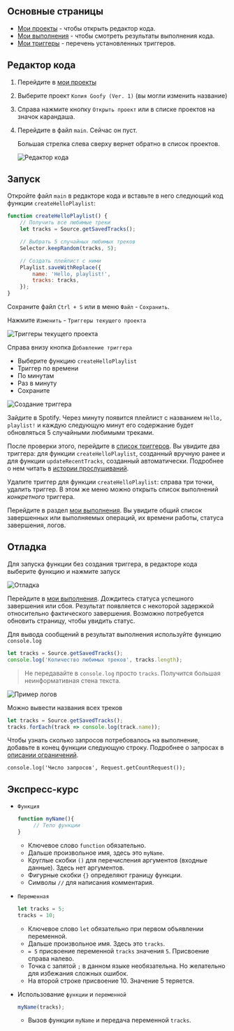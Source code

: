## Основные страницы
- [Мои проекты](https://script.google.com/home/my) - чтобы открыть редактор кода.
- [Мои выполнения](https://script.google.com/home/executions) - чтобы смотреть результаты выполнения кода.
- [Мои триггеры](https://script.google.com/home/triggers) - перечень установленных триггеров.

## Редактор кода
1. Перейдите в [мои проекты](https://script.google.com/home/my)
2. Выберите проект `Копия Goofy (Ver. 1)` (вы могли изменить название)
3. Справа нажмите кнопку `Открыть проект` или в списке проектов на значок карандаша.
4. Перейдите в файл `main`. Сейчас он пуст.

   Большая стрелка слева сверху вернет обратно в список проектов.

   ![Редактор кода](/img/fp-editor.png)

## Запуск

Откройте файл `main` в редакторе кода и вставьте в него следующий код функции `createHelloPlaylist`:
```js
function createHelloPlaylist() {
    // Получить все любимые треки
    let tracks = Source.getSavedTracks();

    // Выбрать 5 случайных любимых треков
    Selector.keepRandom(tracks, 5);

    // Создать плейлист с ними
    Playlist.saveWithReplace({
        name: 'Hello, playlist!',
        tracks: tracks,
    });
}
```
Сохраните файл `Ctrl + S` или в меню `Файл` - `Сохранить`.

Нажмите `Изменить` - `Триггеры текущего проекта`

![Триггеры текущего проекта](/img/fp-triggers-open.png)

Справа внизу кнопка `Добавление триггера`

- Выберите функцию `createHelloPlaylist`
- Триггер по времени
- По минутам
- Раз в минуту
- Сохраните

![Создание триггера](/img/fp-trigger-set.png)

Зайдите в Spotify. Через минуту появится плейлист с названием `Hello, playlist!` и каждую следующую минут его содержание будет обновляться 5 случайными любимыми треками.

После проверки этого, перейдите в [список триггеров](https://script.google.com/home/triggers). Вы увидите два триггера: для функции `createHelloPlaylist`, созданный вручную ранее и для функции `updateRecentTracks`, созданный автоматически. Подробнее о нем читать в [истории прослушиваний](/desc?id=История-прослушиваний).

Удалите триггер для функции `createHelloPlaylist`: справа три точки, удалить триггер. В этом же меню можно открыть список выполнений *конкретного* триггера.

Перейдите в раздел [мои выполнения](https://script.google.com/home/executions). Вы увидите общий список завершенных или выполняемых операций, их времени работы, статуса завершения, логов.

## Отладка

Для запуска функции без создания триггера, в редакторе кода выберите функцию и нажмите запуск

![Отладка](/img/fp-debug.png)

Перейдите в [мои выполнения](https://script.google.com/home/executions). Дождитесь статуса успешного завершения или сбоя. Результат появляется с некоторой задержкой относительно фактического завершения. Возможно потребуется обновить страницу, чтобы увидить статус.

Для вывода сообщений в результат выполнения используйте функцию `console.log`
```js
let tracks = Source.getSavedTracks();
console.log('Количество любимых треков', tracks.length);
```
> Не передавайте в `console.log` просто `tracks`. Получится большая неинформативная стена текста.

![Пример логов](/img/example-log.png)

Можно вывести названия всех треков
```js
let tracks = Source.getSavedTracks();
tracks.forEach(track => console.log(track.name));
```


Чтобы узнать сколько запросов потребовалось на выполнение, добавьте в конец функции следующую строку. Подробнее о запросах в [описании ограничений](/desc?id=Ограничения).
```
console.log('Число запросов', Request.getCountRequest());
```

## Экспресс-курс

-  `Функция`
   ```js
   function myName(){
        // Тело функции
   }
   ```

   - Ключевое слово `function` обязательно. 
   - Дальше произвольное имя, здесь это `myName`.
   - Круглые скобки `()` для перечисления аргументов (входные данные). Здесь нет аргументов.
   - Фигурные скобки `{}` определяют границу функции.
   - Символы `//` для написания комментария. 

- `Переменная`
    ```js
    let tracks = 5;
    tracks = 10;
    ```

    - Ключевое слово `let` обязательно при первом объявлении переменной.
    - Дальше произвольное имя. Здесь это `tracks`.
    - `= 5` присвоение переменной `tracks` значения `5`. Присвоение справа налево.
    - Точка с запятой `;` в данном языке необязательна. Но желательно для избежания сложных ошибок.
    - На второй строке присвоение 10. Значение 5 теряется.

-   Использование `функции` и `переменной`
    ```js
    myName(tracks);
    ```

    - Вызов функции `myName` и передача переменной `tracks`.